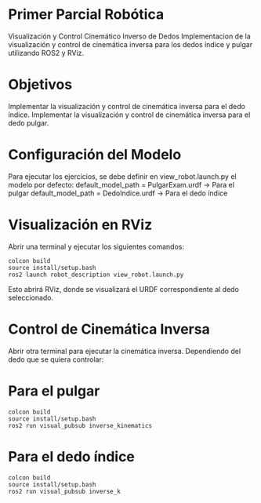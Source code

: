 # Primer Parcial Robótica
Visualización y Control Cinemático Inverso de Dedos
Implementacion de la visualización y control de cinemática inversa para los dedos índice y pulgar utilizando ROS2 y RViz.
# Objetivos
Implementar la visualización y control de cinemática inversa para el dedo índice.
Implementar la visualización y control de cinemática inversa para el dedo pulgar.

# Configuración del Modelo

Para ejecutar los ejercicios, se debe definir en view_robot.launch.py el modelo por defecto:
default_model_path = PulgarExam.urdf → Para el pulgar
default_model_path = DedoIndice.urdf → Para el dedo índice

# Visualización en RViz

Abrir una terminal y ejecutar los siguientes comandos:

    colcon build
    source install/setup.bash
    ros2 launch robot_description view_robot.launch.py
Esto abrirá RViz, donde se visualizará el URDF correspondiente al dedo seleccionado.

# Control de Cinemática Inversa

Abrir otra terminal para ejecutar la cinemática inversa. Dependiendo del dedo que se quiera controlar:

# Para el pulgar
    colcon build
    source install/setup.bash
    ros2 run visual_pubsub inverse_kinematics

# Para el dedo índice
    colcon build
    source install/setup.bash
    ros2 run visual_pubsub inverse_k

